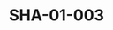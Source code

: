 ---
pid: SHA-01-003
title: SHA-01-003
language: en
original_label: 
rights: Sharhabil Ahmed
location_of_original: Sharhabil Ahmed
photographer_or_studio: 
scanned_from: photograph 9 by 13.8
_date: 1976-1977
location: Saudi Arabia, Mecca, the Haram
description: Sharhabil Ahmed and his mother
additional_notes: 
permission_display: 'yes'
on_server: 'no'
on_website: 'no'
permalink: /photopages/en/SHA-01-003.html
layout: photo-page
---